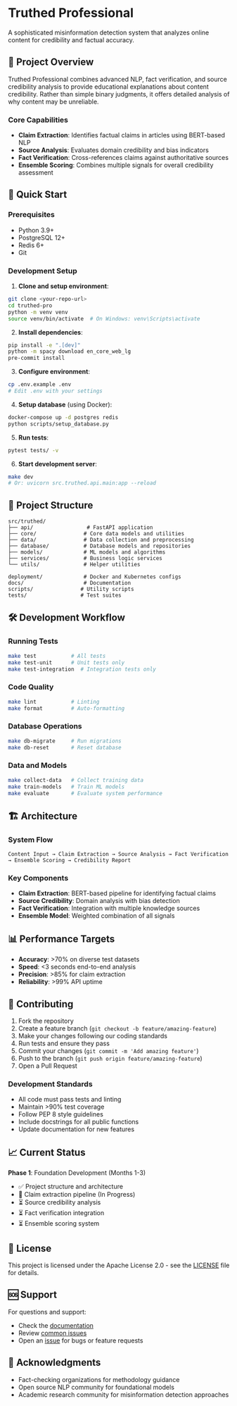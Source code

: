 # Truthed Professional

A sophisticated misinformation detection system that analyzes online content for credibility and factual accuracy.

## 🎯 Project Overview

Truthed Professional combines advanced NLP, fact verification, and source credibility analysis to provide educational explanations about content credibility. Rather than simple binary judgments, it offers detailed analysis of why content may be unreliable.

### Core Capabilities
- **Claim Extraction**: Identifies factual claims in articles using BERT-based NLP
- **Source Analysis**: Evaluates domain credibility and bias indicators  
- **Fact Verification**: Cross-references claims against authoritative sources
- **Ensemble Scoring**: Combines multiple signals for overall credibility assessment

## 🚀 Quick Start

### Prerequisites
- Python 3.9+
- PostgreSQL 12+
- Redis 6+
- Git

### Development Setup

1. **Clone and setup environment**:
```bash
git clone <your-repo-url>
cd truthed-pro
python -m venv venv
source venv/bin/activate  # On Windows: venv\Scripts\activate
```

2. **Install dependencies**:
```bash
pip install -e ".[dev]"
python -m spacy download en_core_web_lg
pre-commit install
```

3. **Configure environment**:
```bash
cp .env.example .env
# Edit .env with your settings
```

4. **Setup database** (using Docker):
```bash
docker-compose up -d postgres redis
python scripts/setup_database.py
```

5. **Run tests**:
```bash
pytest tests/ -v
```

6. **Start development server**:
```bash
make dev
# Or: uvicorn src.truthed.api.main:app --reload
```

## 📁 Project Structure

```
src/truthed/
├── api/                 # FastAPI application
├── core/               # Core data models and utilities
├── data/               # Data collection and preprocessing
├── database/           # Database models and repositories
├── models/             # ML models and algorithms
├── services/           # Business logic services
└── utils/              # Helper utilities

deployment/             # Docker and Kubernetes configs
docs/                   # Documentation
scripts/               # Utility scripts
tests/                 # Test suites
```

## 🛠️ Development Workflow

### Running Tests
```bash
make test           # All tests
make test-unit      # Unit tests only
make test-integration  # Integration tests only
```

### Code Quality
```bash
make lint           # Linting
make format         # Auto-formatting
```

### Database Operations
```bash
make db-migrate     # Run migrations
make db-reset       # Reset database
```

### Data and Models
```bash
make collect-data   # Collect training data
make train-models   # Train ML models
make evaluate       # Evaluate system performance
```

## 🏗️ Architecture

### System Flow
```
Content Input → Claim Extraction → Source Analysis → Fact Verification → Ensemble Scoring → Credibility Report
```

### Key Components
- **Claim Extraction**: BERT-based pipeline for identifying factual claims
- **Source Credibility**: Domain analysis with bias detection
- **Fact Verification**: Integration with multiple knowledge sources
- **Ensemble Model**: Weighted combination of all signals

## 📊 Performance Targets

- **Accuracy**: >70% on diverse test datasets
- **Speed**: <3 seconds end-to-end analysis
- **Precision**: >85% for claim extraction
- **Reliability**: >99% API uptime

## 🤝 Contributing

1. Fork the repository
2. Create a feature branch (`git checkout -b feature/amazing-feature`)
3. Make your changes following our coding standards
4. Run tests and ensure they pass
5. Commit your changes (`git commit -m 'Add amazing feature'`)
6. Push to the branch (`git push origin feature/amazing-feature`)
7. Open a Pull Request

### Development Standards
- All code must pass tests and linting
- Maintain >90% test coverage
- Follow PEP 8 style guidelines
- Include docstrings for all public functions
- Update documentation for new features

## 📈 Current Status

**Phase 1**: Foundation Development (Months 1-3)
- ✅ Project structure and architecture
- 🔄 Claim extraction pipeline (In Progress)
- ⏳ Source credibility analysis
- ⏳ Fact verification integration
- ⏳ Ensemble scoring system

## 📄 License

This project is licensed under the Apache License 2.0 - see the [LICENSE](LICENSE) file for details.

## 🆘 Support

For questions and support:
- Check the [documentation](docs/)
- Review [common issues](docs/troubleshooting.md)
- Open an [issue](issues/) for bugs or feature requests

## 🙏 Acknowledgments

- Fact-checking organizations for methodology guidance
- Open source NLP community for foundational models
- Academic research community for misinformation detection approaches